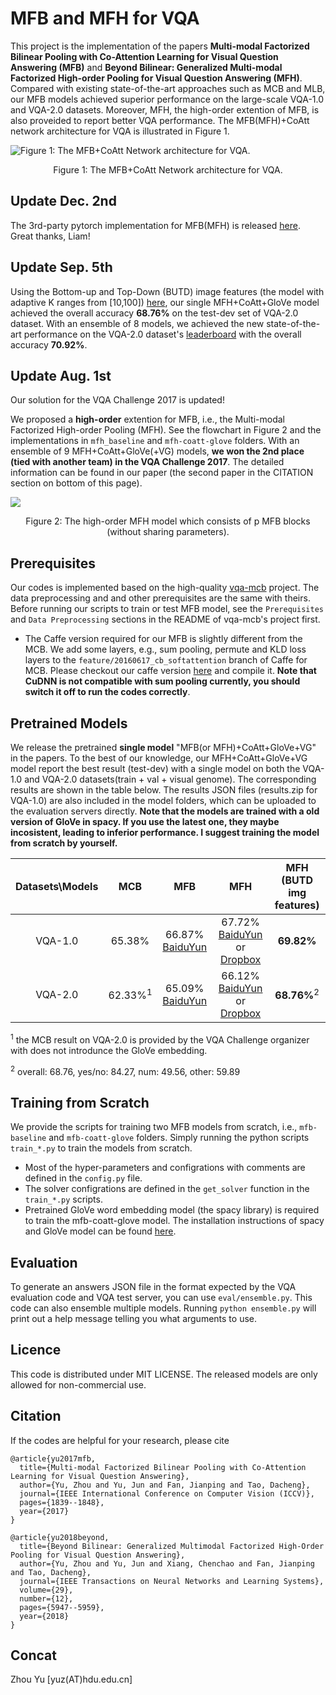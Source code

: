 # MFB and MFH for VQA

This project is the implementation of the papers **Multi-modal Factorized Bilinear Pooling with Co-Attention Learning for Visual Question Answering (MFB)** and **Beyond Bilinear: Generalized Multi-modal Factorized High-order Pooling for Visual Question Answering (MFH)**. Compared with existing state-of-the-art approaches such as MCB and MLB, our MFB models achieved superior performance on the large-scale VQA-1.0 and VQA-2.0 datasets. Moreover, MFH, the high-order extention of MFB, is also proveided to report better VQA performance. The MFB(MFH)+CoAtt network architecture for VQA is illustrated in Figure 1. 

![Figure 1: The MFB+CoAtt Network architecture for VQA.](https://github.com/yuzcccc/mfb/raw/master/imgs/MFB-github.png)
<center>Figure 1: The MFB+CoAtt Network architecture for VQA.</center>

## Update Dec. 2nd
The 3rd-party pytorch implementation for MFB(MFH) is released [here](https://github.com/asdf0982/vqa-mfb.pytorch). Great thanks, Liam!

## Update Sep. 5th
Using the Bottom-up and Top-Down (BUTD) image features (the model with adaptive K ranges from [10,100]) [here](https://github.com/yuzcccc/bottom-up-attention), our single MFH+CoAtt+GloVe model achieved the overall accuracy **68.76%** on the test-dev set of VQA-2.0 dataset. With an ensemble of 8 models, we achieved the new state-of-the-art performance on the VQA-2.0 dataset's [leaderboard](https://evalai.cloudcv.org/web/challenges/challenge-page/1/leaderboard) with the overall accuracy **70.92%**. 

## Update Aug. 1st
Our solution for the VQA Challenge 2017 is updated! 

We proposed a **high-order** extention for MFB, i.e., the Multi-modal Factorized High-order Pooling (MFH). See the flowchart in Figure 2 and the implementations in `mfh_baseline` and `mfh-coatt-glove` folders. With an ensemble of 9 MFH+CoAtt+GloVe(+VG) models, **we won the 2nd place (tied with another team) in the VQA Challenge 2017**. The detailed information can be found in our paper (the second paper in the CITATION section on bottom of this page). 

![](https://github.com/yuzcccc/mfb/raw/master/imgs/MFH-github.png)
<center>Figure 2: The high-order MFH model which consists of p MFB blocks (without sharing parameters).</center>

## Prerequisites

Our codes is implemented based on the high-quality [vqa-mcb](https://github.com/akirafukui/vqa-mcb) project. The data preprocessing and and other prerequisites are the same with theirs. Before running our scripts to train or test MFB model, see the `Prerequisites` and `Data Preprocessing` sections in the README of vqa-mcb's project first. 

- The Caffe version required for our MFB is slightly different from the MCB. We add some layers, e.g., sum pooling, permute and KLD loss layers to the `feature/20160617_cb_softattention` branch of Caffe for MCB. Please checkout our caffe version [here](https://github.com/yuzcccc/caffe) and compile it. **Note that CuDNN is not compatible with sum pooling currently, you should switch it off to run the codes correctly**.

## Pretrained Models

We release the pretrained **single model** "MFB(or MFH)+CoAtt+GloVe+VG" in the papers. To the best of our knowledge, our MFH+CoAtt+GloVe+VG model report the best result (test-dev) with a single model on both the VQA-1.0 and VQA-2.0 datasets(train + val + visual genome). The corresponding results are shown in the table below. The results JSON files (results.zip for VQA-1.0) are also included in the model folders, which can be uploaded to the evaluation servers directly. **Note that the models are trained with a old version of GloVe in spacy. If you use the latest one, they maybe incosistent, leading to inferior performance. I suggest training the model from scratch by yourself.**

|   Datasets\Models    | MCB | MFB | MFH  | MFH (BUTD img features) |
|:-----------------:|:-----------------:|:-----------------:|:-----------------:|:-----------------:|
| VQA-1.0   | 65.38%   |66.87% [BaiduYun](http://pan.baidu.com/s/1o8LURge)   | 67.72% [BaiduYun](http://pan.baidu.com/s/1c2neUv2) or [Dropbox](https://www.dropbox.com/s/qh1swgsq0na1bua/VQA1.0-mfh-coatt-glove-vg.zip?dl=0) | **69.82%** |
| VQA-2.0   | 62.33%<sup>1</sup>   |65.09% [BaiduYun](http://pan.baidu.com/s/1pLjtkSV)   | 66.12% [BaiduYun](http://pan.baidu.com/s/1pLLUvIN) or [Dropbox](https://www.dropbox.com/s/zld15405a69how6/VQA2.0-mfh-coatt-glove-vg.zip?dl=0) | **68.76%**<sup>2</sup> |

<sup>1</sup> the MCB result on VQA-2.0 is provided by the VQA Challenge organizer with does not introdunce the GloVe embedding.

<sup>2</sup> overall: 68.76, yes/no: 84.27, num: 49.56, other: 59.89

## Training from Scratch

We provide the scripts for training two MFB models from scratch, i.e., `mfb-baseline` and `mfb-coatt-glove` folders. Simply running the python scripts `train_*.py` to train the models from scratch. 

- Most of the hyper-parameters and configrations with comments are defined in the `config.py` file. 
- The solver configrations are defined in the `get_solver` function in the `train_*.py` scripts. 
- Pretrained GloVe word embedding model (the spacy library) is required to train the mfb-coatt-glove model. The installation instructions of spacy and GloVe model can be found [here](https://github.com/akirafukui/vqa-mcb/tree/master/train).

## Evaluation

To generate an answers JSON file in the format expected by the VQA evaluation code and VQA test server, you can use `eval/ensemble.py`. This code can also ensemble multiple models. Running `python ensemble.py` will print out a help message telling you what arguments to use.

## Licence

This code is distributed under MIT LICENSE. The released models are only allowed for non-commercial use.

## Citation

If the codes are helpful for your research, please cite

```
@article{yu2017mfb,
  title={Multi-modal Factorized Bilinear Pooling with Co-Attention Learning for Visual Question Answering},
  author={Yu, Zhou and Yu, Jun and Fan, Jianping and Tao, Dacheng},
  journal={IEEE International Conference on Computer Vision (ICCV)},
  pages={1839--1848},
  year={2017}
}

@article{yu2018beyond,
  title={Beyond Bilinear: Generalized Multimodal Factorized High-Order Pooling for Visual Question Answering},
  author={Yu, Zhou and Yu, Jun and Xiang, Chenchao and Fan, Jianping and Tao, Dacheng},
  journal={IEEE Transactions on Neural Networks and Learning Systems},
  volume={29},
  number={12},
  pages={5947--5959},
  year={2018}
}
```

## Concat

Zhou Yu  [yuz(AT)hdu.edu.cn]
